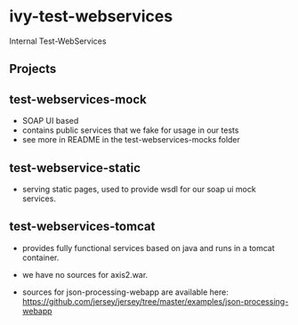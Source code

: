 # ivy-test-webservices

Internal Test-WebServices

## Projects

## test-webservices-mock

* SOAP UI based
* contains public services that we fake for usage in our tests
* see more in README in the test-webservices-mocks folder

## test-webservice-static

* serving static pages, used to provide wsdl for our soap ui mock services.

## test-webservices-tomcat

* provides fully functional services based on java and runs in a tomcat container.

* we have no sources for axis2.war.
* sources for json-processing-webapp are available here: https://github.com/jersey/jersey/tree/master/examples/json-processing-webapp
